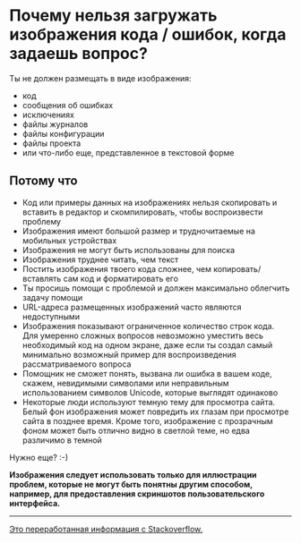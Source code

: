# Почему нельзя загружать изображения кода / ошибок, когда задаешь вопрос?

Ты не должен размещать в виде изображения:

- код
- сообщения об ошибках
- исключениях
- файлы журналов
- файлы конфигурации
- файлы проекта
- или что-либо еще, представленное в текстовой форме

## Потому что

- Код или примеры данных на изображениях нельзя скопировать и вставить в редактор и скомпилировать, чтобы воспроизвести проблему
- Изображения имеют большой размер и трудночитаемые на мобильных устройствах
- Изображения не могут быть использованы для поиска
- Изображения труднее читать, чем текст
- Постить изображения твоего кода сложнее, чем копировать/вставлять сам код и форматировать его
- Ты просишь помощи с проблемой и должен максимально облегчить задачу помощи
- URL-адреса размещенных изображений часто являются недоступными
- Изображения показывают ограниченное количество строк кода. Для умеренно сложных вопросов невозможно уместить весь необходимый код на одном экране, даже если ты создал самый минимально возможный пример для воспроизведения рассматриваемого вопроса
- Помощник не сможет понять, вызвана ли ошибка в вашем коде, скажем, невидимыми символами или неправильным использованием символов Unicode, которые выглядят одинаково
- Некоторые люди используют темную тему для просмотра сайта. Белый фон изображения может повредить их глазам при просмотре сайта в позднее время. Кроме того, изображение с прозрачным фоном может быть отлично видно в светлой теме, но едва различимо в темной

 Нужно еще? :-)

**Изображения следует использовать только для иллюстрации проблем, которые не могут быть понятны другим способом, например, для предоставления скриншотов пользовательского интерфейса.**

---

[Это переработанная информация с Stackoverflow.](https://meta.stackoverflow.com/questions/285551/why-should-i-not-upload-images-of-code-data-errors-when-asking-a-question/285557#285557)
